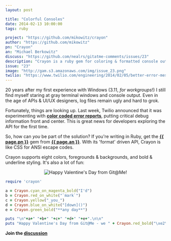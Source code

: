 ```yaml
---
layout: post

title: "Colorful Consoles"
date: 2014-02-13 10:00:00
tags: ruby

project: "https://github.com/mikowitz/crayon"
author: "https://github.com/mikowitz"
pn: "Crayon"
an: "Michael Berkowitz"
discuss: "https://github.com/nealrs/gitatme-comments/issues/23"
description: "Crayon is a ruby gem for coloring & formatted console output."
issue: "23"
image: "http://gam.s3.amazonaws.com/img/issue_23.png"
twilio: "https://www.twilio.com/engineering/2014/02/05/better-error-messages"
---
```


20 years after my first experience with Windows (3.11, _for workgroups_!) I still find myself staring at gray terminal windows and console output. Even in the age of APIs & UI/UX designers, log files remain ugly and hard to grok.

Fortunately, things are looking up. Last week, Twilio announced that it was experimenting with <strong><a href="{{page.twilio}}" title="Twilio Engineering Blog" target="_blank">color coded error reports</a></strong>, putting critical debug information front and center. This is great news for developers exploring the API for the first time.

So, how can _you_ be part of the solution? If you're writing in Ruby, get the <strong><a href="{{ page.project }}" target="_blank" title="{{ page.pn }} on GitHub">{{ page.pn }}</a></strong> gem from <strong><a href="{{ page.author }}" target="_blank" title="{{ page.an }} on GitHub">{{ page.an }}</a></strong>. With its 'format' driven API, Crayon is like CSS for ANSI escape codes.

Crayon supports eight colors, foregrounds & backgrounds, and bold & underline styling. It's also a lot of fun:

<center><img src="http://gam.s3.amazonaws.com/img/issue_23.png" alt="Happy Valentine's Day from Git@Me!" title="I couldn't resist!"></center>

```ruby
require 'crayon'

a = Crayon.cyan_on_magenta_bold("I'd")
b = Crayon.red_on_white("`mark`")
c = Crayon.yellow("_you_")
d = Crayon.blue_on_white("[down]()")
e = Crayon.green_bold("**any day**")

puts "\n"+a+" "+b+" "+c+" "+d+" "+e+".\n\n"
puts "Happy Valentine's Day from Git@Me - we " + Crayon.red_bold("\xe2\x99\xa5") +"  you.\n\n"
```

<p><strong>Join the <a class = "nodeco" href="{{ page.url }}#comments" title="Discuss this issue of Git @ Me online"><i class="icon-comments icon-large "></i> discussion</a></strong></p>
